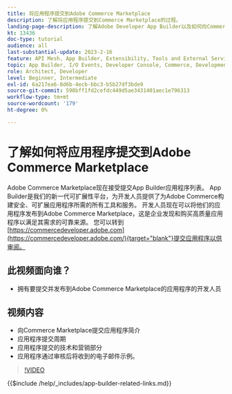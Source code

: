 ```yaml
---
title: 将应用程序提交到Adobe Commerce Marketplace
description: 了解将应用程序提交到Commerce Marketplace的过程。
landing-page-description: 了解Adobe Developer App Builder以及如何向Commerce Marketplace提交应用程序。
kt: 13436
doc-type: tutorial
audience: all
last-substantial-update: 2023-2-16
feature: API Mesh, App Builder, Extensibility, Tools and External Services
topic: App Builder, I/O Events, Developer Console, Commerce, Development, Integrations
role: Architect, Developer
level: Beginner, Intermediate
exl-id: 6a217ea6-8d6b-4ecb-bbc3-b5b27df3bde9
source-git-commit: 598bff1fd2cefdc449d5ae3431401aec1e796313
workflow-type: tm+mt
source-wordcount: '179'
ht-degree: 0%

---
```


# 了解如何将应用程序提交到Adobe Commerce Marketplace

Adobe Commerce Marketplace现在接受提交App Builder应用程序列表。 App Builder是我们的新一代可扩展性平台，为开发人员提供了为Adobe Commerce构建安全、可扩展应用程序所需的所有工具和服务。 开发人员现在可以将他们的应用程序发布到Adobe Commerce Marketplace，这是企业发现和购买高质量应用程序以满足其需求的可靠来源。 您可以转到[https://commercedeveloper.adobe.com](https://commercedeveloper.adobe.com/){target="blank"}提交应用程序以供审阅。

## 此视频面向谁？

* 拥有要提交并发布到Adobe Commerce Marketplace的应用程序的开发人员

## 视频内容

* 向Commerce Marketplace提交应用程序简介
* 应用程序提交周期
* 应用程序提交的技术和营销部分
* 应用程序通过审核后将收到的电子邮件示例。

>[!VIDEO](https://video.tv.adobe.com/v/3447354?captions=chi_hans)

{{$include /help/_includes/app-builder-related-links.md}}
